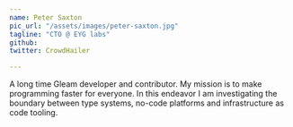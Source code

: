 ```yaml
---
name: Peter Saxton
pic_url: "/assets/images/peter-saxton.jpg"
tagline: "CTO @ EYG labs"
github:
twitter: CrowdHailer

---
```

A long time Gleam developer and contributor. My mission is to make programming faster for everyone. In this endeavor I am investigating the boundary between type systems, no-code platforms and infrastructure as code tooling.